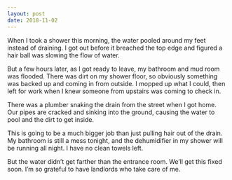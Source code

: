```yaml
---
layout: post
date: 2018-11-02
---
```


When I took a shower this morning, the water pooled around my feet instead of draining. I got out before it breached the top edge and figured a hair ball was slowing the flow of water. 

But a few hours later, as I got ready to leave, my bathroom and mud room was flooded. There was dirt on my shower floor, so obviously something was backed up and coming in from outside. I mopped up what I could, then left for work when I knew someone from upstairs was coming to check in. 

There was a plumber snaking the drain from the street when I got home. Our pipes are cracked and sinking into the ground, causing the water to pool and the dirt to get inside. 

This is going to be a much bigger job than just pulling hair out of the drain. My bathroom is still a mess tonight, and the dehumidifier in my shower will be running all night. I have no clean towels left. 

But the water didn’t get farther than the entrance room. We’ll get this fixed soon. I’m so grateful to have landlords who take care of me. 

